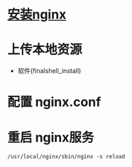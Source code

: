 # [安装nginx](https://blog.csdn.net/t8116189520/article/details/81909574)

# 上传本地资源
- 软件(finalshell_install)

# 配置 nginx.conf

# 重启 nginx服务
`/usr/local/nginx/sbin/nginx -s reload`